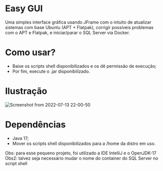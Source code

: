 # Easy GUI
Uma simples interface gráfica usando JFrame com o intuito de atualizar sistemas com base Ubuntu (APT + Flatpak), corrigir possíveis problemas com o APT e Flatpak, e iniciar/parar o SQL Server via Docker.

# Como usar?
- Baixe os scripts shell disponibilizados e os dê permissão de execução;
- Por fim, execute o .jar disponibilizado.

# Ilustração

![Screenshot from 2022-07-13 22-00-50](https://user-images.githubusercontent.com/73988556/178863942-e23bd91c-33de-4df1-9d86-2379b46e922e.png)

# Dependências
- Java 17;
- Mover os scripts shell disponibilizados para a /home da distro em uso.

Obs: para esse pequeno projeto, foi utilizado a IDE IntelliJ e o OpenJDK-17<br>
Obs2: talvez seja necessário mudar o nome do container do SQL Server no script shell
